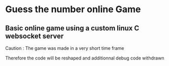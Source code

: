 # Guess the number online Game

## Basic online game using a custom linux C websocket server

Caution : The game was made in a very short time frame

Therefore the code will be reshaped and additionnal debug code withdrawn
